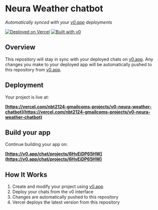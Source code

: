 # Neura Weather chatbot

*Automatically synced with your [v0.app](https://v0.app) deployments*

[![Deployed on Vercel](https://img.shields.io/badge/Deployed%20on-Vercel-black?style=for-the-badge&logo=vercel)](https://vercel.com/nbt2124-gmailcoms-projects/v0-neura-weather-chatbot)
[![Built with v0](https://img.shields.io/badge/Built%20with-v0.app-black?style=for-the-badge)](https://v0.app/chat/projects/6HvEiDP65HW)

## Overview

This repository will stay in sync with your deployed chats on [v0.app](https://v0.app).
Any changes you make to your deployed app will be automatically pushed to this repository from [v0.app](https://v0.app).

## Deployment

Your project is live at:

**[https://vercel.com/nbt2124-gmailcoms-projects/v0-neura-weather-chatbot](https://vercel.com/nbt2124-gmailcoms-projects/v0-neura-weather-chatbot)**

## Build your app

Continue building your app on:

**[https://v0.app/chat/projects/6HvEiDP65HW](https://v0.app/chat/projects/6HvEiDP65HW)**

## How It Works

1. Create and modify your project using [v0.app](https://v0.app)
2. Deploy your chats from the v0 interface
3. Changes are automatically pushed to this repository
4. Vercel deploys the latest version from this repository